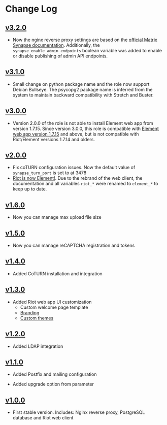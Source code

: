 # Change Log

## [v3.2.0](https://github.com/UdelaRInterior/ansible-role-matrix-synapse/tree/v3.2.0)

* Now the nginx reverse proxy settings are based on the [official Matrix Synapse documentation](https://matrix-org.github.io/synapse/latest/reverse_proxy.html). Additionally, the `synapse_enable_admin_endpoints` boolean variable was added to enable or disable publishing of admin API endpoints.

## [v3.1.0](https://github.com/UdelaRInterior/ansible-role-matrix-synapse/tree/v3.1.0)

* Small change on python package name and the role now support Debian Bullseye. The psycopg2 package name is inferred from the system to maintain backward compatibility with Stretch and Buster.

## [v3.0.0](https://github.com/UdelaRInterior/ansible-role-matrix-synapse/tree/v3.0.0)

* Version 2.0.0 of the role is not able to install Element web app from version 1.7.15. Since version 3.0.0, this role is compatible with [Element web app version 1.7.15](https://github.com/vector-im/element-web/releases/tag/v1.7.15) and above, but is not compatible with Riot/Element versions 1.7.14 and olders.

## [v2.0.0](https://github.com/UdelaRInterior/ansible-role-matrix-synapse/tree/v2.0.0)

* Fix coTURN configuration issues. Now the default value of `synapse_turn_port` is set to at 3478
* [Riot is now Element!](https://element.io/blog/welcome-to-element/). Due to the rebrand of the web client, the documentation and all variables `riot_*` were renamed to `element_*` to keep up to date.

## [v1.6.0](https://github.com/UdelaRInterior/ansible-role-matrix-synapse/tree/v1.6.0)

* Now you can manage max upload file size

## [v1.5.0](https://github.com/UdelaRInterior/ansible-role-matrix-synapse/tree/v1.5.0)

* Now you can manage reCAPTCHA registration and tokens

## [v1.4.0](https://github.com/UdelaRInterior/ansible-role-matrix-synapse/tree/v1.4.0)

* Added CoTURN installation and integration

## [v1.3.0](https://github.com/UdelaRInterior/ansible-role-matrix-synapse/tree/v1.3.0)

* Added Riot web app UI customization
  * Custom welcome page template
  * [Branding](https://github.com/vector-im/riot-web/blob/develop/docs/config.md)
  * [Custom themes](https://github.com/vector-im/riot-web/blob/develop/docs/theming.md#custom-themes)

## [v1.2.0](https://github.com/UdelaRInterior/ansible-role-matrix-synapse/tree/v1.2.0)

* Added LDAP integration

## [v1.1.0](https://github.com/UdelaRInterior/ansible-role-matrix-synapse/tree/v1.1.0)

* Added Postfix and mailing configuration

* Added upgrade option from parameter

## [v1.0.0](https://github.com/UdelaRInterior/ansible-role-matrix-synapse/tree/v1.0.0)

* First stable version. Includes: Nginx reverse proxy, PostgreSQL database and Riot web client